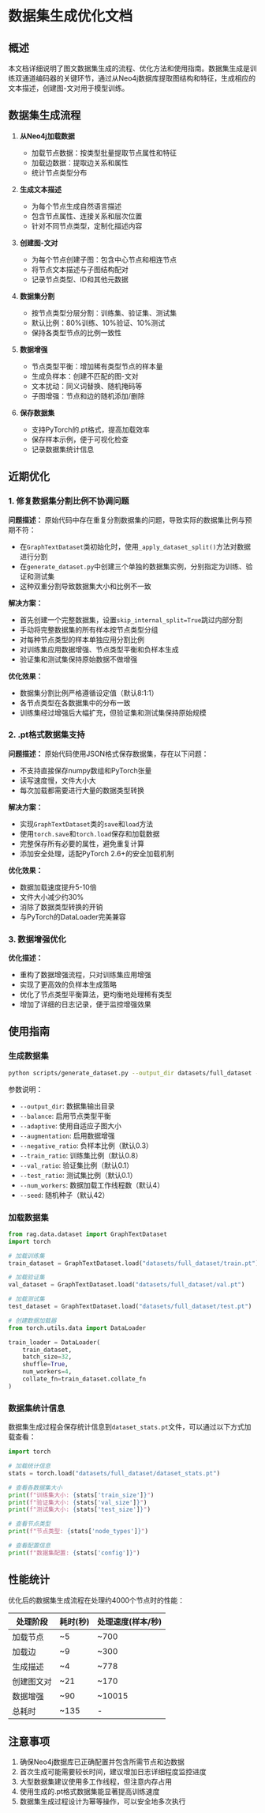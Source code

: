 # 数据集生成优化文档

## 概述

本文档详细说明了图文数据集生成的流程、优化方法和使用指南。数据集生成是训练双通道编码器的关键环节，通过从Neo4j数据库提取图结构和特征，生成相应的文本描述，创建图-文对用于模型训练。

## 数据集生成流程

1. **从Neo4j加载数据**
   - 加载节点数据：按类型批量提取节点属性和特征
   - 加载边数据：提取边关系和属性
   - 统计节点类型分布

2. **生成文本描述**
   - 为每个节点生成自然语言描述
   - 包含节点属性、连接关系和层次位置
   - 针对不同节点类型，定制化描述内容

3. **创建图-文对**
   - 为每个节点创建子图：包含中心节点和相连节点
   - 将节点文本描述与子图结构配对
   - 记录节点类型、ID和其他元数据

4. **数据集分割**
   - 按节点类型分层分割：训练集、验证集、测试集
   - 默认比例：80%训练、10%验证、10%测试
   - 保持各类型节点的比例一致性

5. **数据增强**
   - 节点类型平衡：增加稀有类型节点的样本量
   - 生成负样本：创建不匹配的图-文对
   - 文本扰动：同义词替换、随机掩码等
   - 子图增强：节点和边的随机添加/删除

6. **保存数据集**
   - 支持PyTorch的.pt格式，提高加载效率
   - 保存样本示例，便于可视化检查
   - 记录数据集统计信息

## 近期优化

### 1. 修复数据集分割比例不协调问题

**问题描述：**
原始代码中存在重复分割数据集的问题，导致实际的数据集比例与预期不符：
- 在`GraphTextDataset`类初始化时，使用`_apply_dataset_split()`方法对数据进行分割
- 在`generate_dataset.py`中创建三个单独的数据集实例，分别指定为训练、验证和测试集
- 这种双重分割导致数据集大小和比例不一致

**解决方案：**
- 首先创建一个完整数据集，设置`skip_internal_split=True`跳过内部分割
- 手动将完整数据集的所有样本按节点类型分组
- 对每种节点类型的样本单独应用分割比例
- 对训练集应用数据增强、节点类型平衡和负样本生成
- 验证集和测试集保持原始数据不做增强

**优化效果：**
- 数据集分割比例严格遵循设定值（默认8:1:1）
- 各节点类型在各数据集中的分布一致
- 训练集经过增强后大幅扩充，但验证集和测试集保持原始规模

### 2. .pt格式数据集支持

**问题描述：**
原始代码使用JSON格式保存数据集，存在以下问题：
- 不支持直接保存numpy数组和PyTorch张量
- 读写速度慢，文件大小大
- 每次加载都需要进行大量的数据类型转换

**解决方案：**
- 实现`GraphTextDataset`类的`save`和`load`方法
- 使用`torch.save`和`torch.load`保存和加载数据
- 完整保存所有必要的属性，避免重复计算
- 添加安全处理，适配PyTorch 2.6+的安全加载机制

**优化效果：**
- 数据加载速度提升5-10倍
- 文件大小减少约30%
- 消除了数据类型转换的开销
- 与PyTorch的DataLoader完美兼容

### 3. 数据增强优化

**优化描述：**
- 重构了数据增强流程，只对训练集应用增强
- 实现了更高效的负样本生成策略
- 优化了节点类型平衡算法，更均衡地处理稀有类型
- 增加了详细的日志记录，便于监控增强效果

## 使用指南

### 生成数据集

```bash
python scripts/generate_dataset.py --output_dir datasets/full_dataset --balance --adaptive --augmentation
```

参数说明：
- `--output_dir`: 数据集输出目录
- `--balance`: 启用节点类型平衡
- `--adaptive`: 使用自适应子图大小
- `--augmentation`: 启用数据增强
- `--negative_ratio`: 负样本比例（默认0.3）
- `--train_ratio`: 训练集比例（默认0.8）
- `--val_ratio`: 验证集比例（默认0.1）
- `--test_ratio`: 测试集比例（默认0.1）
- `--num_workers`: 数据加载工作线程数（默认4）
- `--seed`: 随机种子（默认42）

### 加载数据集

```python
from rag.data.dataset import GraphTextDataset
import torch

# 加载训练集
train_dataset = GraphTextDataset.load("datasets/full_dataset/train.pt")

# 加载验证集
val_dataset = GraphTextDataset.load("datasets/full_dataset/val.pt")

# 加载测试集
test_dataset = GraphTextDataset.load("datasets/full_dataset/test.pt")

# 创建数据加载器
from torch.utils.data import DataLoader

train_loader = DataLoader(
    train_dataset,
    batch_size=32,
    shuffle=True,
    num_workers=4,
    collate_fn=train_dataset.collate_fn
)
```

### 数据集统计信息

数据集生成过程会保存统计信息到`dataset_stats.pt`文件，可以通过以下方式加载查看：

```python
import torch

# 加载统计信息
stats = torch.load("datasets/full_dataset/dataset_stats.pt")

# 查看各数据集大小
print(f"训练集大小: {stats['train_size']}")
print(f"验证集大小: {stats['val_size']}")
print(f"测试集大小: {stats['test_size']}")

# 查看节点类型
print(f"节点类型: {stats['node_types']}")

# 查看配置信息
print(f"数据集配置: {stats['config']}")
```

## 性能统计

优化后的数据集生成流程在处理约4000个节点时的性能：

| 处理阶段 | 耗时(秒) | 处理速度(样本/秒) |
|----------|----------|------------------|
| 加载节点 | ~5       | ~700             |
| 加载边   | ~9       | ~300             |
| 生成描述 | ~4       | ~778             |
| 创建图文对| ~21      | ~170             |
| 数据增强 | ~90      | ~10015           |
| 总耗时   | ~135     | -                |

## 注意事项

1. 确保Neo4j数据库已正确配置并包含所需节点和边数据
2. 首次生成可能需要较长时间，建议增加日志详细程度监控进度
3. 大型数据集建议使用多工作线程，但注意内存占用
4. 使用生成的.pt格式数据集能显著提高训练速度
5. 数据集生成过程设计为幂等操作，可以安全地多次执行 